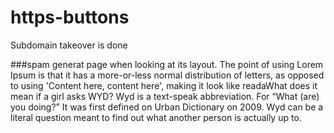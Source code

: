 # https-buttons
Subdomain takeover is done

###spam generat
page when looking at its layout. The point of using Lorem Ipsum is that it has a more-or-less normal distribution of letters, as opposed to using 'Content here, content here', making it look like readaWhat does it mean if a girl asks WYD?
Wyd is a text-speak abbreviation. For “What (are) you doing?” It was first defined on Urban Dictionary on 2009. Wyd can be a literal question meant to find out what another person is actually up to.
